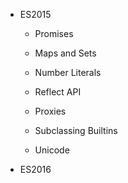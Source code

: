 * ES2015
	* Promises
	* Maps and Sets
	* Number Literals
	* Reflect API
	* Proxies
	* Subclassing Builtins

	* Unicode

* ES2016
